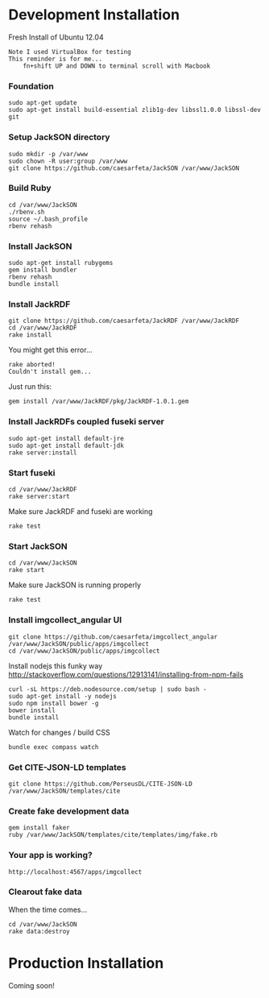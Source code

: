 # Development Installation

Fresh Install of Ubuntu 12.04

	Note I used VirtualBox for testing
	This reminder is for me...
		fn+shift UP and DOWN to terminal scroll with Macbook

### Foundation

	sudo apt-get update
	sudo apt-get install build-essential zlib1g-dev libssl1.0.0 libssl-dev git 

### Setup JackSON directory

	sudo mkdir -p /var/www
	sudo chown -R user:group /var/www
	git clone https://github.com/caesarfeta/JackSON /var/www/JackSON

### Build Ruby

	cd /var/www/JackSON
	./rbenv.sh
	source ~/.bash_profile
	rbenv rehash

### Install JackSON

	sudo apt-get install rubygems
	gem install bundler
	rbenv rehash
	bundle install

### Install JackRDF

	git clone https://github.com/caesarfeta/JackRDF /var/www/JackRDF
	cd /var/www/JackRDF
	rake install

You might get this error...

	rake aborted!
	Couldn't install gem...

Just run this:

	gem install /var/www/JackRDF/pkg/JackRDF-1.0.1.gem

### Install JackRDFs coupled fuseki server

	sudo apt-get install default-jre
	sudo apt-get install default-jdk
	rake server:install

### Start fuseki

	cd /var/www/JackRDF
	rake server:start

Make sure JackRDF and fuseki are working

	rake test

### Start JackSON

	cd /var/www/JackSON
	rake start

Make sure JackSON is running properly

	rake test

### Install imgcollect_angular UI

	git clone https://github.com/caesarfeta/imgcollect_angular /var/www/JackSON/public/apps/imgcollect
	cd /var/www/JackSON/public/apps/imgcollect

Install nodejs this funky way
http://stackoverflow.com/questions/12913141/installing-from-npm-fails

	curl -sL https://deb.nodesource.com/setup | sudo bash -
	sudo apt-get install -y nodejs
	sudo npm install bower -g
	bower install
	bundle install

Watch for changes / build CSS

	bundle exec compass watch

### Get CITE-JSON-LD templates

	git clone https://github.com/PerseusDL/CITE-JSON-LD /var/www/JackSON/templates/cite

### Create fake development data

	gem install faker
	ruby /var/www/JackSON/templates/cite/templates/img/fake.rb

### Your app is working?

	http://localhost:4567/apps/imgcollect

### Clearout fake data
When the time comes...

	cd /var/www/JackSON
	rake data:destroy

# Production Installation
Coming soon!